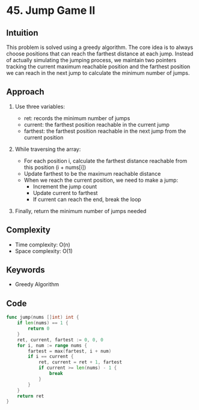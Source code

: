 # 45. Jump Game II

## Intuition

This problem is solved using a greedy algorithm. The core idea is to always choose positions that can reach the farthest distance at each jump. Instead of actually simulating the jumping process, we maintain two pointers tracking the current maximum reachable position and the farthest position we can reach in the next jump to calculate the minimum number of jumps.

## Approach

1. Use three variables:
   - ret: records the minimum number of jumps
   - current: the farthest position reachable in the current jump
   - farthest: the farthest position reachable in the next jump from the current position

2. While traversing the array:
    - For each position i, calculate the farthest distance reachable from this position (i + nums[i])
    - Update farthest to be the maximum reachable distance
    - When we reach the current position, we need to make a jump:
        - Increment the jump count
        - Update current to farthest
        - If current can reach the end, break the loop

3. Finally, return the minimum number of jumps needed

## Complexity

- Time complexity: O(n)
- Space complexity: O(1)

## Keywords

- Greedy Algorithm

## Code

```go
func jump(nums []int) int {
    if len(nums) == 1 {
        return 0
    }
    ret, current, fartest := 0, 0, 0
    for i, num := range nums {
        fartest = max(fartest, i + num)
        if i == current {
            ret, current = ret + 1, fartest
            if current >= len(nums) - 1 {
                break
            }
        }
    }
    return ret
}
```
